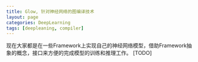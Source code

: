 ```yaml
---
title: Glow, 针对神经网络的图编译技术
layout: page
categories: DeepLearning
tags: [deepleaning, compiler]
---
```


现在大家都是在一些Framework上实现自己的神经网络模型，借助Framework抽象的概念，接口来方便的完成模型的训练和推理工作。
[TODO]
